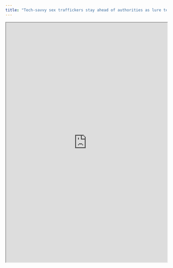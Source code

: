 ```yaml
---
title: "Tech-savvy sex traffickers stay ahead of authorities as lure teens online"
---
```



<iframe height="750" width="100%" src="https://ewelton.github.io/ktest/wiki.html#Tech-savvy%20sex%20traffickers%20stay%20ahead%20of%20authorities%20as%20lure%20teens%20online"></iframe>
